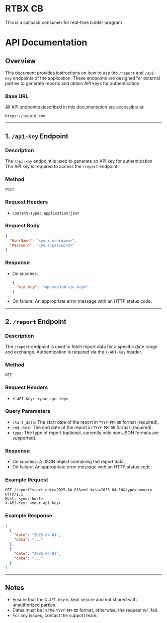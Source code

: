 # RTBX CB
This is a callback consumer for real-time bidder program

# API Documentation

## Overview
This document provides instructions on how to use the `/report` and `/api-key` endpoints of the application. These endpoints are designed for external parties to generate reports and obtain API keys for authentication.

### Base URL
All API endpoints described in this documentation are accessible at:
```
https://impbid.com
```

---

## 1. `/api-key` Endpoint

### Description
The `/api-key` endpoint is used to generate an API key for authentication. The API key is required to access the `/report` endpoint.

### Method
`POST`

### Request Headers
- `Content-Type: application/json`

### Request Body
```json
{
  "UserName": "<your-username>",
  "Password": "<your-password>"
}
```

### Response
- On success:
  ```json
  {
    "api_key": "<generated-api-key>"
  }
  ```
- On failure: An appropriate error message with an HTTP status code.

---

## 2. `/report` Endpoint

### Description
The `/report` endpoint is used to fetch report data for a specific date range and exchange. Authentication is required via the `X-API-Key` header.

### Method
`GET`

### Request Headers
- `X-API-Key: <your-api-key>`

### Query Parameters
- `start_date`: The start date of the report in `YYYY-MM-DD` format (required).
- `end_date`: The end date of the report in `YYYY-MM-DD` format (required).
- `type`: The type of report (optional, currently only non-JSON formats are supported).

### Response
- On success: A JSON object containing the report data.
- On failure: An appropriate error message with an HTTP status code.

### Example Request
```
GET /report?start_date=2025-04-01&end_date=2025-04-10&type=summary HTTP/1.1
Host: <your-host>
X-API-Key: <your-api-key>
```

### Example Response
```json
[
  {
    "date": "2025-04-01",
    "data": "..."
  },
  {
    "date": "2025-04-02",
    "data": "..."
  }
]
```

---

## Notes
- Ensure that the `X-API-Key` is kept secure and not shared with unauthorized parties.
- Dates must be in the `YYYY-MM-DD` format; otherwise, the request will fail.
- For any issues, contact the support team.
